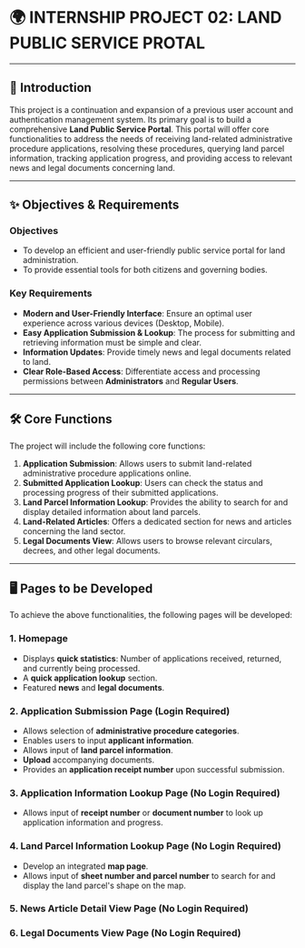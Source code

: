 # 🌍 INTERNSHIP PROJECT 02: LAND PUBLIC SERVICE PROTAL

---

## 📝 Introduction

This project is a continuation and expansion of a previous user account and authentication management system. Its primary goal is to build a comprehensive **Land Public Service Portal**. This portal will offer core functionalities to address the needs of receiving land-related administrative procedure applications, resolving these procedures, querying land parcel information, tracking application progress, and providing access to relevant news and legal documents concerning land.

---

## ✨ Objectives & Requirements

### Objectives
* To develop an efficient and user-friendly public service portal for land administration.
* To provide essential tools for both citizens and governing bodies.

### Key Requirements
* **Modern and User-Friendly Interface**: Ensure an optimal user experience across various devices (Desktop, Mobile).
* **Easy Application Submission & Lookup**: The process for submitting and retrieving information must be simple and clear.
* **Information Updates**: Provide timely news and legal documents related to land.
* **Clear Role-Based Access**: Differentiate access and processing permissions between **Administrators** and **Regular Users**.

---

## 🛠️ Core Functions

The project will include the following core functions:

1.  **Application Submission**: Allows users to submit land-related administrative procedure applications online.
2.  **Submitted Application Lookup**: Users can check the status and processing progress of their submitted applications.
3.  **Land Parcel Information Lookup**: Provides the ability to search for and display detailed information about land parcels.
4.  **Land-Related Articles**: Offers a dedicated section for news and articles concerning the land sector.
5.  **Legal Documents View**: Allows users to browse relevant circulars, decrees, and other legal documents.

---

## 🖥️ Pages to be Developed

To achieve the above functionalities, the following pages will be developed:

### 1. Homepage
* Displays **quick statistics**: Number of applications received, returned, and currently being processed.
* A **quick application lookup** section.
* Featured **news** and **legal documents**.

### 2. Application Submission Page (Login Required)
* Allows selection of **administrative procedure categories**.
* Enables users to input **applicant information**.
* Allows input of **land parcel information**.
* **Upload** accompanying documents.
* Provides an **application receipt number** upon successful submission.

### 3. Application Information Lookup Page (No Login Required)
* Allows input of **receipt number** or **document number** to look up application information and progress.

### 4. Land Parcel Information Lookup Page (No Login Required)
* Develop an integrated **map page**.
* Allows input of **sheet number and parcel number** to search for and display the land parcel's shape on the map.

### 5. News Article Detail View Page (No Login Required)

### 6. Legal Documents View Page (No Login Required)